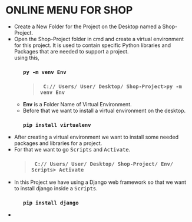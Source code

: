<h1>ONLINE MENU FOR SHOP</h1>
<ul type="square">
  <li>Create a New Folder for the Project on the Desktop named a Shop-Project.</li>
  <li>Open the Shop-Project folder in cmd and create a virtual environment for this project. It is used to contain specific Python libraries and Packages that are needed to support a project.<br>
  using this,
    <ul>
      <h3><code>py -m venv <span title="folder name">Env</span></code></h3>
      <div>
          <h3><blockquote><code> C:// Users/ User/ Desktop/ Shop-Project>py -m venv Env </code></blockquote></h3>
      </div>
      <li><b>Env</b> is a Folder Name of Virtual Environment.</li>
      <li>Before that we want to install a virtual environment on the desktop. <br><h3> <code>pip install virtualenv</code></h3></li>
    </ul>
    </li>
    <li>After creating a virtual environment we want to install some needed packages and libraries for a project.</li>
    <li>For that we want to go <tt>Scripts</tt> and <tt>Activate</tt>.</li>
    <div>
      <h3><blockquote><code> C:// Users/ User/ Desktop/ Shop-Project/ Env/ Scripts> Activate </code></blockquote></h3>
    </div>
  <li>In this Project we have using a Django web framework so that we want to install django inside a <tt>Scripts</tt>.</li>
  <ul>
    <h3><code>pip install django</code></h3>
  </ul>
<li></li>
</ul>
